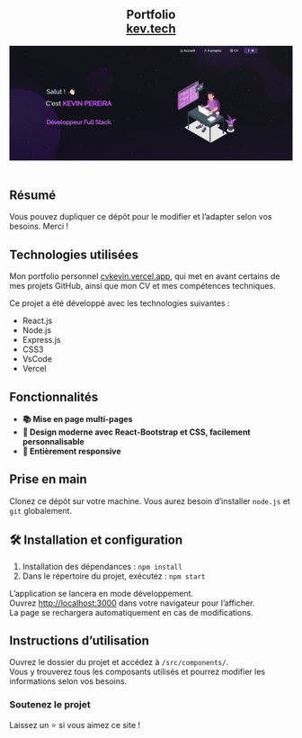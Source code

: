 <h2 align="center">
  Portfolio<br/>
  <a href="https://cvkevin.vercel.app/" target="_blank">kev.tech</a>
</h2>
<div align="center">
  <img alt="Demo" src="./Images/readme-img.png" />
</div>

<br/>



## Résumé


Vous pouvez dupliquer ce dépôt pour le modifier et l’adapter selon vos besoins.  Merci !

## Technologies utilisées

Mon portfolio personnel [cvkevin.vercel.app](https://cvkevin.vercel.app/), qui met en avant certains de mes projets GitHub, ainsi que mon CV et mes compétences techniques.

Ce projet a été développé avec les technologies suivantes :

- React.js  
- Node.js  
- Express.js  
- CSS3  
- VsCode  
- Vercel  

## Fonctionnalités

- **📚 Mise en page multi-pages**  
- **🎨 Design moderne avec React-Bootstrap et CSS, facilement personnalisable**  
- **📱 Entièrement responsive**  

## Prise en main

Clonez ce dépôt sur votre machine. Vous aurez besoin d’installer `node.js` et `git` globalement.

## 🛠 Installation et configuration

1. Installation des dépendances : `npm install`
2. Dans le répertoire du projet, exécutez : `npm start`

L’application se lancera en mode développement.  
Ouvrez [http://localhost:3000](http://localhost:3000) dans votre navigateur pour l’afficher.  
La page se rechargera automatiquement en cas de modifications.

## Instructions d’utilisation

Ouvrez le dossier du projet et accédez à `/src/components/`.  
Vous y trouverez tous les composants utilisés et pourrez modifier les informations selon vos besoins.

### Soutenez le projet

Laissez un ⭐ si vous aimez ce site !